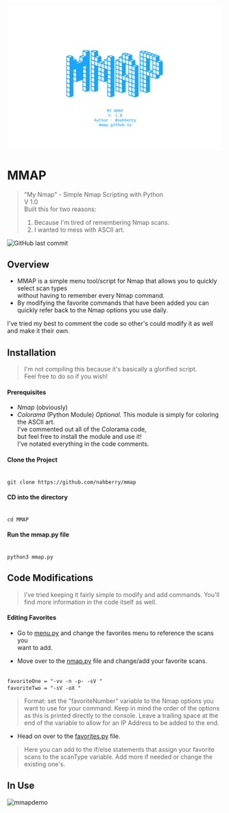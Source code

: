 

![MMAP Logo](https://github.com/nahberry/mmap/blob/main/Resources/Images/mmap.PNG)

# MMAP  
> "My Nmap" - Simple Nmap Scripting with Python  
> V 1.0  
> Built this for two reasons:  
> 1. Because I'm tired of remembering Nmap scans.  
> 2. I wanted to mess with ASCII art.  


![GitHub last commit](https://img.shields.io/github/last-commit/nahberry/mmap)


## Overview

* MMAP is a simple menu tool/script for Nmap that allows you to quickly select scan types  
without having to remember every Nmap command.  
* By modifying the favorite commands that have been added you can quickly refer back to the Nmap options you use daily.   

I've tried my best to comment the code so other's could modify it as well and make it their own.     

## Installation

> I'm not compiling this because it's basically a glorified script.  
> Feel free to do so if you wish!  

#### Prerequisites
- _Nmap_ (obviously)
- _Colorama_ (Python Module)
  *Optional.*   This module is simply for coloring the ASCII art.   
  I've commented out all of the Colorama code,  
  but feel free to install the module and use it!  
  I've notated everything in the code comments.  


#### Clone the Project

```

git clone https://github.com/nahberry/mmap

```

#### CD into the directory  

```

cd MMAP

```
#### Run the mmap.py file

```

python3 mmap.py

```

## Code Modifications

> I've tried keeping it fairly simple to modify and add commands.
> You'll find more information in the code itself as well.

#### Editing Favorites

* Go to [menu.py](https://github.com/nahberry/mmap/blob/main/menu.py) and change the favorites menu to reference the scans you  
want to add.  

* Move over to the [nmap.py](https://github.com/nahberry/mmap/blob/main/nmap.py) file and change/add your favorite scans.

```

favoriteOne = "-vv -n -p- -sV "
favoriteTwo = "-sV -oX "

```
> Format: set the "favoriteNumber" variable to the Nmap options you want to use for your command. Keep in mind the order of the options as this is printed directly to the console. Leave a trailing space at the end of the variable to allow for an IP Address to be added to the end.

* Head on over to the [favorites.py](https://github.com/nahberry/mmap/blob/main/favorites.py) file.

> Here you can add to the if/else statements that assign your favorite scans to the scanType variable. Add more if needed or change the existing one's.  

## In Use
![mmapdemo](https://github.com/nahberry/mmap/blob/main/Resources/Images/mmapDemo.gif)
